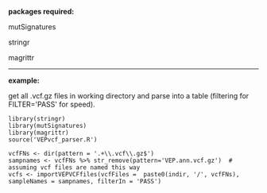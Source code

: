 **packages required:**

mutSignatures

stringr

magrittr

----

**example:**

get all .vcf.gz files in working directory and parse into a table (filtering for FILTER='PASS' for speed).

```
library(stringr)
library(mutSignatures)
library(magrittr)
source('VEPvcf_parser.R')

vcfFNs <- dir(pattern = '.+\\.vcf\\.gz$')
sampnames <- vcfFNs %>% str_remove(pattern='VEP.ann.vcf.gz')  # assuming vcf files are named this way
vcfs <- importVEPVCFfiles(vcfFiles =  paste0(indir, '/', vcfFNs), sampleNames = sampnames, filterIn = 'PASS')
```



